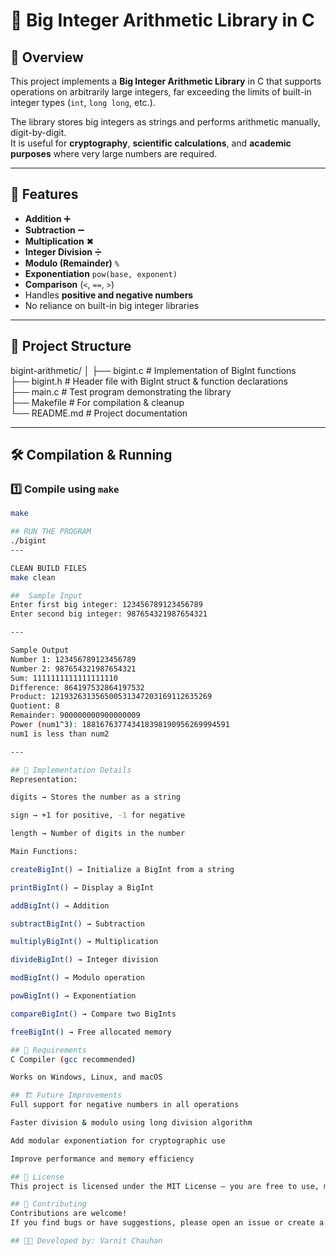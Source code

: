 # 🧮 Big Integer Arithmetic Library in C

## 📌 Overview
This project implements a **Big Integer Arithmetic Library** in C that supports operations on arbitrarily large integers, far exceeding the limits of built-in integer types (`int`, `long long`, etc.).

The library stores big integers as strings and performs arithmetic manually, digit-by-digit.  
It is useful for **cryptography**, **scientific calculations**, and **academic purposes** where very large numbers are required.

---

## 🚀 Features
- **Addition** ➕  
- **Subtraction** ➖  
- **Multiplication** ✖  
- **Integer Division** ➗  
- **Modulo (Remainder)** `%`  
- **Exponentiation** `pow(base, exponent)`  
- **Comparison** (`<`, `==`, `>`)  
- Handles **positive and negative numbers**  
- No reliance on built-in big integer libraries  

---

## 📂 Project Structure
bigint-arithmetic/
│
├── bigint.c # Implementation of BigInt functions<br>
├── bigint.h # Header file with BigInt struct & function declarations<br>
├── main.c # Test program demonstrating the library<br>
├── Makefile # For compilation & cleanup<br>
└── README.md # Project documentation<br>

---

## 🛠 Compilation & Running

### 1️⃣ Compile using `make`
```bash
make

## RUN THE PROGRAM
./bigint
---

CLEAN BUILD FILES
make clean

##  Sample Input
Enter first big integer: 123456789123456789
Enter second big integer: 987654321987654321

---

Sample Output
Number 1: 123456789123456789
Number 2: 987654321987654321
Sum: 1111111111111111110
Difference: 864197532864197532
Product: 121932631356500531347203169112635269
Quotient: 8
Remainder: 900000000900000009
Power (num1^3): 188167637743418398190956269994591
num1 is less than num2

---

## 📖 Implementation Details
Representation:

digits → Stores the number as a string

sign → +1 for positive, -1 for negative

length → Number of digits in the number

Main Functions:

createBigInt() → Initialize a BigInt from a string

printBigInt() → Display a BigInt

addBigInt() → Addition

subtractBigInt() → Subtraction

multiplyBigInt() → Multiplication

divideBigInt() → Integer division

modBigInt() → Modulo operation

powBigInt() → Exponentiation

compareBigInt() → Compare two BigInts

freeBigInt() → Free allocated memory

## 📌 Requirements
C Compiler (gcc recommended)

Works on Windows, Linux, and macOS

## 🏗 Future Improvements
Full support for negative numbers in all operations

Faster division & modulo using long division algorithm

Add modular exponentiation for cryptographic use

Improve performance and memory efficiency

## 📜 License
This project is licensed under the MIT License – you are free to use, modify, and distribute it.

## 🤝 Contributing
Contributions are welcome!
If you find bugs or have suggestions, please open an issue or create a pull request.

## 👨‍💻 Developed by: Varnit Chauhan
